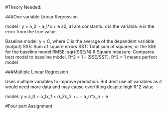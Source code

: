#Theory Needed:

###One variable Linear Regression

model : y = a_0 + a_1*x + e
a0, a1 are constants. x is the variable. e is the error from the true value.

Baseline model: y = C, where C is the average of the dependent variable (output)
SSE: Sum of square errors
SST: Total sum of squares, or the SSE for the baseline model
RMSE: sqrt(SSE/N)
R Square measure: Compares best model to baseline model. R^2 = 1 - (SSE/SST). R^2 = 1 means perfect model

###Multiple Linear Regression

Uses multiple variables to improve prediction. But dont use all variables as it would need more data and may cause overfitting despite high R^2 value

model: y = a_0 + a_1*x_1 + a_2*x_2 +...+ a_n*x_n + e


#Four part Assignment